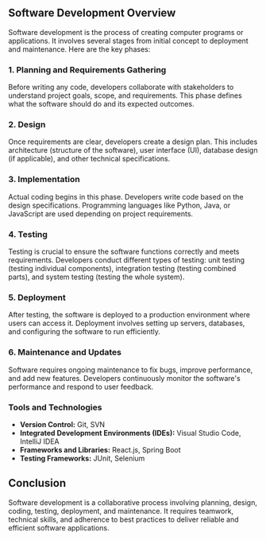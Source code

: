 ## Software Development Overview

Software development is the process of creating computer programs or applications. It involves several stages from initial concept to deployment and maintenance. Here are the key phases:

### 1. Planning and Requirements Gathering

Before writing any code, developers collaborate with stakeholders to understand project goals, scope, and requirements. This phase defines what the software should do and its expected outcomes.

### 2. Design

Once requirements are clear, developers create a design plan. This includes architecture (structure of the software), user interface (UI), database design (if applicable), and other technical specifications.

### 3. Implementation

Actual coding begins in this phase. Developers write code based on the design specifications. Programming languages like Python, Java, or JavaScript are used depending on project requirements.

### 4. Testing

Testing is crucial to ensure the software functions correctly and meets requirements. Developers conduct different types of testing: unit testing (testing individual components), integration testing (testing combined parts), and system testing (testing the whole system).

### 5. Deployment

After testing, the software is deployed to a production environment where users can access it. Deployment involves setting up servers, databases, and configuring the software to run efficiently.

### 6. Maintenance and Updates

Software requires ongoing maintenance to fix bugs, improve performance, and add new features. Developers continuously monitor the software's performance and respond to user feedback.

### Tools and Technologies

- **Version Control:** Git, SVN
- **Integrated Development Environments (IDEs):** Visual Studio Code, IntelliJ IDEA
- **Frameworks and Libraries:** React.js, Spring Boot
- **Testing Frameworks:** JUnit, Selenium

## Conclusion

Software development is a collaborative process involving planning, design, coding, testing, deployment, and maintenance. It requires teamwork, technical skills, and adherence to best practices to deliver reliable and efficient software applications.
